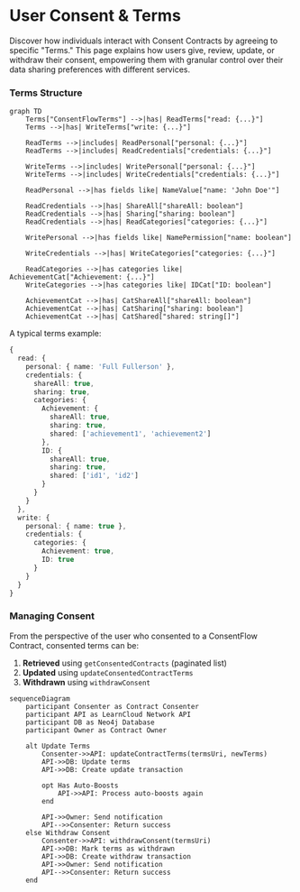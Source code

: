 # User Consent & Terms

Discover how individuals interact with Consent Contracts by agreeing to specific "Terms." This page explains how users give, review, update, or withdraw their consent, empowering them with granular control over their data sharing preferences with different services.

### Terms Structure

```mermaid
graph TD
    Terms["ConsentFlowTerms"] -->|has| ReadTerms["read: {...}"]
    Terms -->|has| WriteTerms["write: {...}"]

    ReadTerms -->|includes| ReadPersonal["personal: {...}"]
    ReadTerms -->|includes| ReadCredentials["credentials: {...}"]

    WriteTerms -->|includes| WritePersonal["personal: {...}"]
    WriteTerms -->|includes| WriteCredentials["credentials: {...}"]

    ReadPersonal -->|has fields like| NameValue["name: 'John Doe'"]

    ReadCredentials -->|has| ShareAll["shareAll: boolean"]
    ReadCredentials -->|has| Sharing["sharing: boolean"]
    ReadCredentials -->|has| ReadCategories["categories: {...}"]

    WritePersonal -->|has fields like| NamePermission["name: boolean"]

    WriteCredentials -->|has| WriteCategories["categories: {...}"]

    ReadCategories -->|has categories like| AchievementCat["Achievement: {...}"]
    WriteCategories -->|has categories like| IDCat["ID: boolean"]

    AchievementCat -->|has| CatShareAll["shareAll: boolean"]
    AchievementCat -->|has| CatSharing["sharing: boolean"]
    AchievementCat -->|has| CatShared["shared: string[]"]
```

A typical terms example:

```typescript
{
  read: {
    personal: { name: 'Full Fullerson' },
    credentials: {
      shareAll: true,
      sharing: true,
      categories: {
        Achievement: {
          shareAll: true,
          sharing: true,
          shared: ['achievement1', 'achievement2']
        },
        ID: { 
          shareAll: true, 
          sharing: true,
          shared: ['id1', 'id2'] 
        }
      }
    }
  },
  write: {
    personal: { name: true },
    credentials: { 
      categories: { 
        Achievement: true, 
        ID: true 
      } 
    }
  }
}
```

### Managing Consent <a href="#managing-consent" id="managing-consent"></a>

From the perspective of the user who consented to a ConsentFlow Contract, consented terms can be:

1. **Retrieved** using `getConsentedContracts` (paginated list)
2. **Updated** using `updateConsentedContractTerms`
3. **Withdrawn** using `withdrawConsent`

```mermaid
sequenceDiagram
    participant Consenter as Contract Consenter
    participant API as LearnCloud Network API
    participant DB as Neo4j Database
    participant Owner as Contract Owner

    alt Update Terms
        Consenter->>API: updateContractTerms(termsUri, newTerms)
        API->>DB: Update terms
        API->>DB: Create update transaction

        opt Has Auto-Boosts
            API->>API: Process auto-boosts again
        end

        API->>Owner: Send notification
        API-->>Consenter: Return success
    else Withdraw Consent
        Consenter->>API: withdrawConsent(termsUri)
        API->>DB: Mark terms as withdrawn
        API->>DB: Create withdraw transaction
        API->>Owner: Send notification
        API-->>Consenter: Return success
    end
```

### &#x20;<a href="#transaction-system" id="transaction-system"></a>
